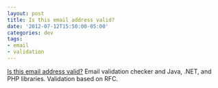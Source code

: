 ```yaml
---
layout: post
title: Is this email address valid?
date: '2012-07-12T15:50:00-05:00'
categories: dev
tags:
- email
- validation
---
```

[Is this email address valid?](http://isemail.info/about)
Email validation checker and Java, .NET, and PHP libraries.
Validation based on RFC.
